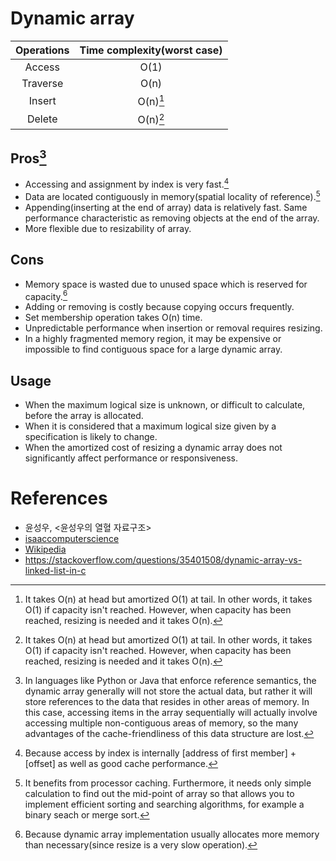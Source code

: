 # Dynamic array

| Operations | Time complexity(worst case) |
| :--------: | :-------------------------: |
| Access     | O(1)                        |
| Traverse   | O(n)                        |
| Insert     | O(n)[^amortized_time]       |
| Delete     | O(n)[^amortized_time]       |

## Pros[^dynamic_arraylist_pros_0]

- Accessing and assignment by index is very fast.[^dynamic_arraylist_pros_1]
- Data are located contiguously in memory(spatial locality of reference).[^dynamic_arraylist_pros_2]
- Appending(inserting at the end of array) data is relatively fast. Same performance characteristic as removing objects at the end of the array.
- More flexible due to resizability of array.

## Cons

- Memory space is wasted due to unused space which is reserved for capacity.[^dynamic_arraylist_cons_1]
- Adding or removing is costly because copying occurs frequently.
- Set membership operation takes O(n) time.
- Unpredictable performance when insertion or removal requires resizing.
- In a highly fragmented memory region, it may be expensive or impossible to find contiguous space for a large dynamic array.

## Usage
- When the maximum logical size is unknown, or difficult to calculate, before the array is allocated.
- When it is considered that a maximum logical size given by a specification is likely to change.
- When the amortized cost of resizing a dynamic array does not significantly affect performance or responsiveness.

# References

- 윤성우, <윤성우의 열혈 자료구조>
- [isaaccomputerscience][reference_link_0]
- [Wikipedia][reference_link_1]
- https://stackoverflow.com/questions/35401508/dynamic-array-vs-linked-list-in-c

[reference_link_0]: <https://isaaccomputerscience.org/concepts/dsa_datastruct_list?examBoard=all&stage=all>
[reference_link_1]: <https://en.wikipedia.org/wiki/Dynamic_array#cite_note-27>

[^amortized_time]: It takes O(n) at head but amortized O(1) at tail. In other words, it takes O(1) if capacity isn't reached. However, when capacity has been reached, resizing is needed and it takes O(n).
[^dynamic_arraylist_pros_0]: In languages like Python or Java that enforce reference semantics, the dynamic array generally will not store the actual data, but rather it will store references to the data that resides in other areas of memory. In this case, accessing items in the array sequentially will actually involve accessing multiple non-contiguous areas of memory, so the many advantages of the cache-friendliness of this data structure are lost.
[^dynamic_arraylist_pros_1]: Because access by index is internally [address of first member] + [offset] as well as good cache performance.
[^dynamic_arraylist_pros_2]: It benefits from processor caching. Furthermore, it needs only simple calculation to find out the mid-point of array so that allows you to implement efficient sorting and searching algorithms, for example a binary seach or merge sort.
[^dynamic_arraylist_cons_1]: Because dynamic array implementation usually allocates more memory than necessary(since resize is a very slow operation).
